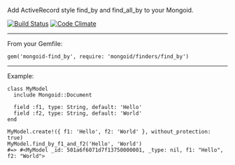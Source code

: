 Add ActiveRecord style find_by and find_all_by to your Mongoid.

[![Build Status](https://secure.travis-ci.org/envygeeks/mongoid-find_by.png?branch=master)](http://travis-ci.org/envygeeks/mongoid-find_by) [![Code Climate](https://codeclimate.com/github/envygeeks/mongoid-find_by.png)](https://codeclimate.com/github/envygeeks/mongoid-find_by)

---
From your Gemfile:

    gem('mongoid-find_by', require: 'mongoid/finders/find_by')

---
Example:

    class MyModel
      include Mongoid::Document

      field :f1, type: String, default: 'Hello'
      field :f2, type: String, default: 'World'
    end

    MyModel.create!({ f1: 'Hello', f2: 'World' }, without_protection: true)
    MyModel.find_by_f1_and_f2('Hello', 'World')
    #=> #<MyModel _id: 501a6f6071d7f13750000001, _type: nil, f1: "Hello", f2: "World">
